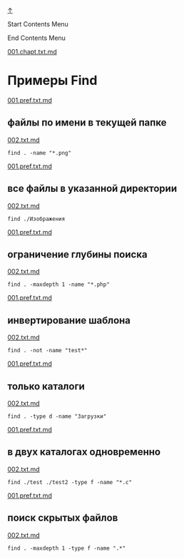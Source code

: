 
<!-- [[__TOC_]] -->

<a name=top></a>
<a class=top-link hide href=#top>↑</a>

Start Contents Menu

<!-- TOC tocDepth:1..6 chapterDepth:1..6 -->

<!-- /TOC -->

End Contents Menu

<!--
CMND: ufl_stl0 9 /home/st/REPOBARE/_repo/NBash/.arb/util.ax/find.ram/.grot/opus.d/one.d/.ins_dr/001.rcm.d/cnx.d /home/st/REPOBARE/_repo/NBash/.arb/util.ax/find.ram/.grot/opus.d/one.d/.ins_dr/001.rcm.d/res.md 2

PPWD: /home/st/REPOBARE/_repo/NBash/.arb/util.ax/find.ram/.grot/opus.d/one.d

FLOW: /home/st/REPOBARE/_repo/sta/.d/.st_rc_d.data.d/ufl_stl0/.flow.d/009_dr2m

DATE: 1731568556_14112024141556

DATX: 1731568556
-->


[001.chapt.txt.md](/REPOBARE/_repo/NBash/.arb/util.ax/find.ram/.grot/opus.d/one.d/.ins_dr/001.rcm.d/cnx.d/001.chapt.txt.md)



# Примеры Find
    

[001.pref.txt.md](/REPOBARE/_repo/NBash/.arb/util.ax/find.ram/.grot/opus.d/one.d/.ins_dr/001.rcm.d/cnx.d/002.exa.d/001.pref.txt.md)



## файлы по имени в текущей папке

    

[002.txt.md](/REPOBARE/_repo/NBash/.arb/util.ax/find.ram/.grot/opus.d/one.d/.ins_dr/001.rcm.d/cnx.d/002.exa.d/002.txt.md)



    find . -name "*.png"

<!-- [see simbol_class](/REPOBARE/_repo/NBash/.arb/info.ax/symbol_class.ram/.grot/exam.man) -->
<!-- [see pipe_input](/REPOBARE/_repo/NBash/.arb/info.ax/pipe_input.ram/.grot/exam.man) -->
<!-- [see stream](/REPOBARE/_repo/NBash/.arb/info.ax/stream.ram/.grot/exam.man) -->

[001.pref.txt.md](/REPOBARE/_repo/NBash/.arb/util.ax/find.ram/.grot/opus.d/one.d/.ins_dr/001.rcm.d/cnx.d/003.exa.d/001.pref.txt.md)



## все файлы в указанной директории

    

[002.txt.md](/REPOBARE/_repo/NBash/.arb/util.ax/find.ram/.grot/opus.d/one.d/.ins_dr/001.rcm.d/cnx.d/003.exa.d/002.txt.md)



    find ./Изображения

<!-- [see simbol_class](/REPOBARE/_repo/NBash/.arb/info.ax/symbol_class.ram/.grot/exam.man) -->
<!-- [see pipe_input](/REPOBARE/_repo/NBash/.arb/info.ax/pipe_input.ram/.grot/exam.man) -->
<!-- [see stream](/REPOBARE/_repo/NBash/.arb/info.ax/stream.ram/.grot/exam.man) -->

[001.pref.txt.md](/REPOBARE/_repo/NBash/.arb/util.ax/find.ram/.grot/opus.d/one.d/.ins_dr/001.rcm.d/cnx.d/004.exa.d/001.pref.txt.md)



## ограничение глубины поиска

    

[002.txt.md](/REPOBARE/_repo/NBash/.arb/util.ax/find.ram/.grot/opus.d/one.d/.ins_dr/001.rcm.d/cnx.d/004.exa.d/002.txt.md)



    find . -maxdepth 1 -name "*.php"

<!-- [see simbol_class](/REPOBARE/_repo/NBash/.arb/info.ax/symbol_class.ram/.grot/exam.man) -->
<!-- [see pipe_input](/REPOBARE/_repo/NBash/.arb/info.ax/pipe_input.ram/.grot/exam.man) -->
<!-- [see stream](/REPOBARE/_repo/NBash/.arb/info.ax/stream.ram/.grot/exam.man) -->

[001.pref.txt.md](/REPOBARE/_repo/NBash/.arb/util.ax/find.ram/.grot/opus.d/one.d/.ins_dr/001.rcm.d/cnx.d/005.exa.d/001.pref.txt.md)



## инвертирование шаблона

    

[002.txt.md](/REPOBARE/_repo/NBash/.arb/util.ax/find.ram/.grot/opus.d/one.d/.ins_dr/001.rcm.d/cnx.d/005.exa.d/002.txt.md)



    find . -not -name "test*"

<!-- [see simbol_class](/REPOBARE/_repo/NBash/.arb/info.ax/symbol_class.ram/.grot/exam.man) -->
<!-- [see pipe_input](/REPOBARE/_repo/NBash/.arb/info.ax/pipe_input.ram/.grot/exam.man) -->
<!-- [see stream](/REPOBARE/_repo/NBash/.arb/info.ax/stream.ram/.grot/exam.man) -->

[001.pref.txt.md](/REPOBARE/_repo/NBash/.arb/util.ax/find.ram/.grot/opus.d/one.d/.ins_dr/001.rcm.d/cnx.d/006.exa.d/001.pref.txt.md)



## только каталоги

    

[002.txt.md](/REPOBARE/_repo/NBash/.arb/util.ax/find.ram/.grot/opus.d/one.d/.ins_dr/001.rcm.d/cnx.d/006.exa.d/002.txt.md)



    find . -type d -name "Загрузки"

<!-- [see simbol_class](/REPOBARE/_repo/NBash/.arb/info.ax/symbol_class.ram/.grot/exam.man) -->
<!-- [see pipe_input](/REPOBARE/_repo/NBash/.arb/info.ax/pipe_input.ram/.grot/exam.man) -->
<!-- [see stream](/REPOBARE/_repo/NBash/.arb/info.ax/stream.ram/.grot/exam.man) -->

[001.pref.txt.md](/REPOBARE/_repo/NBash/.arb/util.ax/find.ram/.grot/opus.d/one.d/.ins_dr/001.rcm.d/cnx.d/007.exa.d/001.pref.txt.md)



## в двух каталогах одновременно

    

[002.txt.md](/REPOBARE/_repo/NBash/.arb/util.ax/find.ram/.grot/opus.d/one.d/.ins_dr/001.rcm.d/cnx.d/007.exa.d/002.txt.md)



    find ./test ./test2 -type f -name "*.c"

<!-- [see simbol_class](/REPOBARE/_repo/NBash/.arb/info.ax/symbol_class.ram/.grot/exam.man) -->
<!-- [see pipe_input](/REPOBARE/_repo/NBash/.arb/info.ax/pipe_input.ram/.grot/exam.man) -->
<!-- [see stream](/REPOBARE/_repo/NBash/.arb/info.ax/stream.ram/.grot/exam.man) -->

[001.pref.txt.md](/REPOBARE/_repo/NBash/.arb/util.ax/find.ram/.grot/opus.d/one.d/.ins_dr/001.rcm.d/cnx.d/008.exa.d/001.pref.txt.md)



## поиск скрытых файлов

    

[002.txt.md](/REPOBARE/_repo/NBash/.arb/util.ax/find.ram/.grot/opus.d/one.d/.ins_dr/001.rcm.d/cnx.d/008.exa.d/002.txt.md)



    find . -maxdepth 1 -type f -name ".*"

<!-- [see simbol_class](/REPOBARE/_repo/NBash/.arb/info.ax/symbol_class.ram/.grot/exam.man) -->
<!-- [see pipe_input](/REPOBARE/_repo/NBash/.arb/info.ax/pipe_input.ram/.grot/exam.man) -->
<!-- [see stream](/REPOBARE/_repo/NBash/.arb/info.ax/stream.ram/.grot/exam.man) -->



